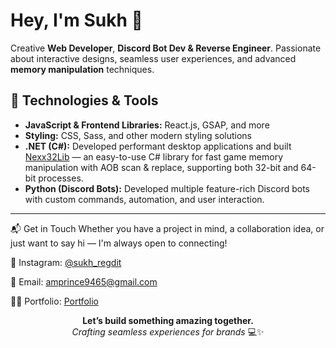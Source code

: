 # Hey, I'm Sukh 👋  

Creative **Web Developer**, **Discord Bot Dev & Reverse Engineer**. Passionate about interactive designs, seamless user experiences, and advanced **memory manipulation** techniques. 

## 🔧 Technologies & Tools  
- **JavaScript & Frontend Libraries:** React.js, GSAP, and more  
- **Styling:** CSS, Sass, and other modern styling solutions
- **.NET (C#):** Developed performant desktop applications and built [Nexx32Lib](https://www.nuget.org/packages/Nexx32Lib) — an easy-to-use C# library for fast game memory manipulation with AOB scan & replace, supporting both 32-bit and 64-bit processes.
- **Python (Discord Bots):** Developed multiple feature-rich Discord bots with custom commands, automation, and user interaction.

---  

📬 Get in Touch
Whether you have a project in mind, a collaboration idea, or just want to say hi — I'm always open to connecting!

📸 Instagram: [@sukh_regdit](https://www.instagram.com/nexxlokesh/)

📧 Email: amprince9465@gmail.com

🧑‍💻 Portfolio: [Portfolio](https://jwt-web.onrender.com)

<div align="center"> <strong>Let’s build something amazing together.</strong><br> <em>Crafting seamless experiences for brands</em> 💻✨ </div>
